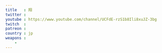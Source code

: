 ```yaml
---
title   : 翔
twitter : 
youtube : https://www.youtube.com/channel/UCFdE-rzS1b8Ili8xuJZ-3bg
twitch  : 
patreon : 
country : jp
weapons :
    - 
---
```


